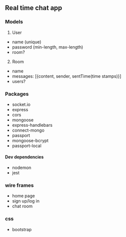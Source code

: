 ## Real time chat app

### Models

1. User

- name (unique)
- password (min-length, max-length)
- room?

2. Room

- name
- messages: [{content, sender, sentTime(time stamps)}]
- users?

### Packages

- socket.io
- express
- cors
- mongoose
- express-handlebars
- connect-mongo
- passport
- mongoose-bcrypt
- passport-local

#### Dev dependencies

- nodemon
- jest

### wire frames

- home page
- sign up/log in
- chat room

### css

- bootstrap
